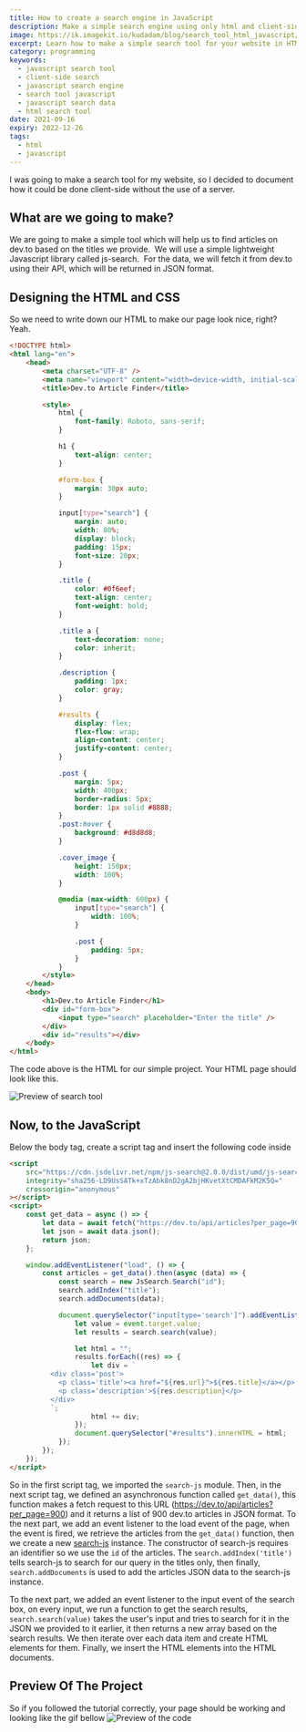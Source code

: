```yaml
---
title: How to create a search engine in JavaScript
description: Make a simple search engine using only html and client-side JavaScript, no backend needed
image: https://ik.imagekit.io/kudadam/blog/search_tool_html_javascript/hero.jpg
excerpt: Learn how to make a simple search tool for your website in HTML and JavaScript
category: programming
keywords:
  - javascript search tool
  - client-side search
  - javascript search engine
  - search tool javascript
  - javascript search data
  - html search tool
date: 2021-09-16
expiry: 2022-12-26
tags:
  - html
  - javascript
---
```


I was going to make a search tool for my website, so I decided to document how it could be done client-side without the use of a server.

## What are we going to make?

We are going to make a simple tool which will help us to find articles on dev.to based on the titles we provide.  We will use a simple lightweight Javascript library called js-search. 
For the data, we will fetch it from dev.to using their API, which will be returned in JSON format.

## Designing the HTML and CSS

So we need to write down our HTML to make our page look nice, right? Yeah.

```html
<!DOCTYPE html>
<html lang="en">
	<head>
		<meta charset="UTF-8" />
		<meta name="viewport" content="width=device-width, initial-scale=1.0" />
		<title>Dev.to Article Finder</title>

		<style>
			html {
				font-family: Roboto, sans-serif;
			}

			h1 {
				text-align: center;
			}

			#form-box {
				margin: 30px auto;
			}

			input[type="search"] {
				margin: auto;
				width: 80%;
				display: block;
				padding: 15px;
				font-size: 20px;
			}

			.title {
				color: #0f6eef;
				text-align: center;
				font-weight: bold;
			}

			.title a {
				text-decoration: none;
				color: inherit;
			}

			.description {
				padding: 1px;
				color: gray;
			}

			#results {
				display: flex;
				flex-flow: wrap;
				align-content: center;
				justify-content: center;
			}

			.post {
				margin: 5px;
				width: 400px;
				border-radius: 5px;
				border: 1px solid #8888;
			}
			.post:hover {
				background: #d8d8d8;
			}

			.cover_image {
				height: 150px;
				width: 100%;
			}

			@media (max-width: 600px) {
				input[type="search"] {
					width: 100%;
				}

				.post {
					padding: 5px;
				}
			}
		</style>
	</head>
	<body>
		<h1>Dev.to Article Finder</h1>
		<div id="form-box">
			<input type="search" placeholder="Enter the title" />
		</div>
		<div id="results"></div>
	</body>
</html>
```

The code above is the HTML for our simple project.
Your HTML page should look like this.

![Preview of search tool](https://ik.imagekit.io/kudadam/blog/search-engine-javascript/preview.PNG)

## Now, to the JavaScript

Below the body tag, create a script tag and insert the following code inside

```html
<script
	src="https://cdn.jsdelivr.net/npm/js-search@2.0.0/dist/umd/js-search.min.js"
	integrity="sha256-LD9UsSATk+xTzAbk8nD2gA2bjHKvetXtCMDAFkM2K5Q="
	crossorigin="anonymous"
></script>
<script>
	const get_data = async () => {
		let data = await fetch("https://dev.to/api/articles?per_page=900");
		let json = await data.json();
		return json;
	};

	window.addEventListener("load", () => {
		const articles = get_data().then(async (data) => {
			const search = new JsSearch.Search("id");
			search.addIndex("title");
			search.addDocuments(data);

			document.querySelector("input[type='search']").addEventListener("input", (event) => {
				let value = event.target.value;
				let results = search.search(value);

				let html = "";
				results.forEach((res) => {
					let div = `
          <div class='post'>
            <p class='title'><a href="${res.url}">${res.title}</a></p>
            <p class='description'>${res.description}</p>
          </div>
          `;
					html += div;
				});
				document.querySelector("#results").innerHTML = html;
			});
		});
	});
</script>
```

So in the first script tag, we imported the `search-js` module.
Then, in the next script tag, we defined an asynchronous function called `get_data()`, this function makes a fetch request to this URL (https://dev.to/api/articles?per_page=900) and it returns a list of 900 dev.to articles in JSON format.
To the next part, we add an event listener to the load event of the page, when the event is fired, we retrieve the articles from the `get_data()` function, then we create a new [search-js](https://github.com/bvaughn/js-search) instance. The constructor of search-js requires an identifier so we use the `id` of the articles. The `search.addIndex('title')` tells search-js to search for our query in the titles only, then finally, `search.addDocuments` is used to add the articles JSON data to the search-js instance.

To the next part, we added an event listener to the input event of the search box, on every input, we run a function to get the search results, `search.search(value)` takes the user's input and tries to search for it in the JSON we provided to it earlier, it then returns a new array based on the search results.
We then iterate over each data item and create HTML elements for them. Finally, we insert the HTML elements into the HTML documents.

## Preview Of The Project

So if you followed the tutorial correctly, your page should be working and looking like the gif bellow
![Preview of the code](https://ik.imagekit.io/kudadam/blog/search-engine-javascript/preview.gif)
